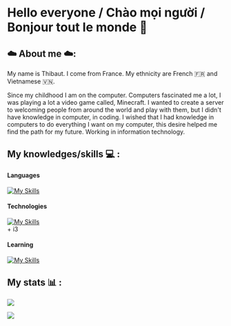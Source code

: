 # Hello everyone / Chào mọi người / Bonjour tout le monde  👋


## ☁️ About me ☁️:
My name is Thibaut. I come from France. My ethnicity are French 🇫🇷 and Vietnamese 🇻🇳. 

Since my childhood I am on the computer. Computers fascinated me a lot, I was playing a lot a video game called, Minecraft. I wanted to create a server to welcoming people from around the world and play with them, but I didn't have knowledge in computer, in coding. I wished that I had knowledge in computers to do everything I want on my computer, this desire helped me find the path for my future. Working in information technology.


## My knowledges/skills 💻 :

<!-- Icons from skillicons.dev -->

#### Languages 
[![My Skills](https://skillicons.dev/icons?i=python,html,css,bash)](https://skillicons.dev)

#### Technologies
[![My Skills](https://skillicons.dev/icons?i=linux,vscode,idea,clion,pycharm,vim,github,git,photoshop,arch,figma)](https://skillicons.dev)
<br> + i3 </br>

#### Learning 
[![My Skills](https://skillicons.dev/icons?i=java,c,cpp)](https://skillicons.dev)

## My stats 📊 :
<!-- Stats thank to https://github.com/anuraghazra/github-readme-stats
      Theme = ayu-mirage -->
<p>
<img src=https://github-readme-stats.vercel.app/api?username=Thibautroi&theme=ayu-mirage>
</p>
<p>
<img src=https://github-readme-stats.vercel.app/api/wakatime?username=MeVietName&theme=ayu-mirage&langs_count=20&layout=compact>
</p>
